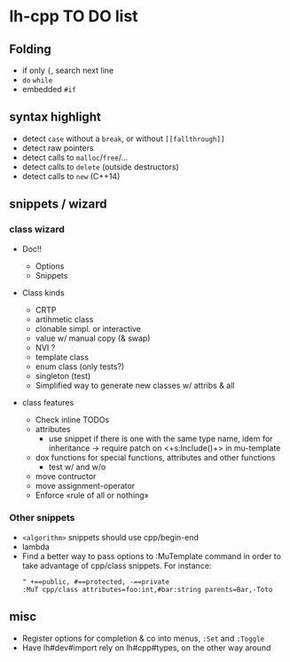 # lh-cpp TO DO list

## Folding

 * if only `{`, search next line
 * `do` `while`
 * embedded `#if`

## syntax highlight

 * detect `case` without a `break`, or without `[[fallthrough]]`
 * detect raw pointers
 * detect calls to `malloc`/`free`/...
 * detect calls to `delete` (outside destructors)
 * detect calls to `new` (C++14)

## snippets / wizard

### class wizard

 * Doc!!
    *  Options
    *  Snippets

 * Class kinds
    * CRTP
    * artihmetic class
    * clonable simpl. or interactive
    * value w/ manual copy (& swap)
    * NVI ?
    * template class
    * enum class (only tests?)
    * singleton (test)
    * Simplified way to generate new classes w/ attribs & all

 * class features
    * Check inline TODOs
    * attributes
        * use snippet if there is one with the same type name, idem for
          inheritance -> require patch on <+s:Include()+> in mu-template
    * dox functions for special functions, attributes and other functions
        * test w/ and w/o
    * move contructor
    * move assignment-operator
    * Enforce «rule of all or nothing»

### Other snippets
 * `<algorithm>` snippets should use cpp/begin-end
 * lambda
 * Find a better way to pass options to :MuTemplate command in order to take
   advantage of cpp/class snippets. For instance:
   ```
   " +==public, #==protected, -==private
   :MuT cpp/class attributes=foo:int,#bar:string parents=Bar,-Toto
   ```

## misc

 * Register options for completion & co into menus, `:Set` and `:Toggle`
 * Have lh#dev#import rely on lh#cpp#types, on the other way around
